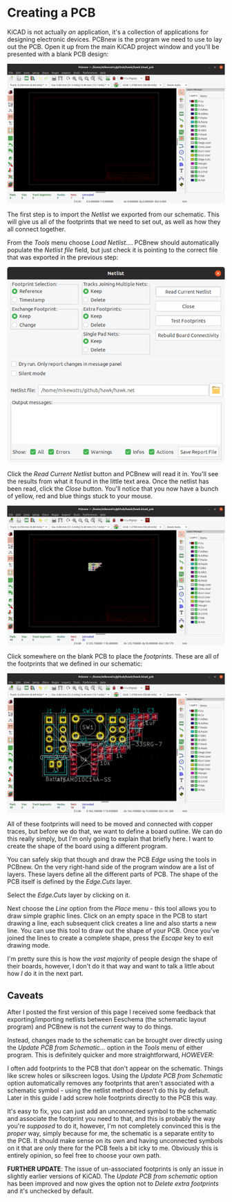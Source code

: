 # Creating a PCB

KiCAD is not actually *an* application, it's a collection of applications for designing electronic devices. PCBnew is the program we need to use to lay out the PCB. Open it up from the main KiCAD project window and you'll be presented with a blank PCB design:

![New PCB][065]

The first step is to import the *Netlist* we exported from our schematic. This will give us all of the footprints that we need to set out, as well as how they all connect together.

From the *Tools* menu choose *Load Netlist...*. PCBnew should automatically populate the *Netlist file* field, but just check it is pointing to the correct file that was exported in the previous step:

![Read netlist][066]

Click the *Read Current Netlist* button and PCBnew will read it in. You'll see the results from what it found in the little text area. Once the netlist has been read, click the *Close* button. You'll notice that you now have a bunch of yellow, red and blue things stuck to your mouse.

![Place footprints][067]

Click somewhere on the blank PCB to place the *footprints*. These are all of the footprints that we defined in our schematic:

![Footprints placed][068]

All of these footprints will need to be moved and connected with copper traces, but before we do that, we want to define a board outline. We can do this really simply, but I'm only going to explain that briefly here. I want to create the shape of the board using a different program.

You can safely skip that though and draw the PCB *Edge* using the tools in PCBnew. On the very right-hand side of the program window are a list of layers. These layers define all the different parts of  PCB. The shape of the PCB itself is defined by the *Edge.Cuts* layer.

Select the *Edge.Cuts* layer by clicking on it.

Next choose the *Line* option from the *Place* menu - this tool allows you to draw simple graphic lines. Click on an empty space in the PCB to start drawing a line, each subsequent click creates a line and also starts a new line. You can use this tool to draw out the shape of your PCB. Once you've joined the lines to create a complete shape, press the *Escape* key to exit drawing mode.

I'm pretty sure this is how the *vast majority* of people design the shape of their boards, however, I don't do it that way and want to talk a little about how *I* do it in the next part.

## Caveats

After I posted the first version of this page I received some feedback that exporting/importing netlists between Eeschema (the schematic layout program) and PCBnew is not the *current* way to do things.

Instead, changes made to the schematic can be brought over directly using the *Update PCB from Schematic...* option in the *Tools* menu of either program. This is definitely quicker and more straightforward, *HOWEVER*:

I often add footprints to the PCB that don't appear on the schematic. Things like screw holes or silkscreen logos. Using the *Update PCB from Schematic* option automatically removes any footprints that aren't associated with a schematic symbol - using the netlist method doesn't do this by default. Later in this guide I add screw hole footprints directly to the PCB this way.

It's easy to fix, you can just add an unconnected symbol to the schematic and associate the footprint you need to that, and this is probably the way you're *supposed* to do it, however, I'm not completely convinced this is the *proper* way, simply because for me, the schematic is a separate entity to the PCB. It should make sense on its own and having unconnected symbols on it that are only there for the PCB feels a bit icky to me. Obviously this is entirely opinion, so feel free to choose your own path.

**FURTHER UPDATE**: The issue of un-associated footprints is only an issue in slightly earlier versions of KiCAD. The *Update PCB from schematic* option has been improved and now gives the option not to *Delete extra footprints* and it's unchecked by default.

[065]: screenshots/065-new-pcb.png
[066]: screenshots/066-read-netlist.png
[067]: screenshots/067-netlist-read.png
[068]: screenshots/068-footprints-placed.png
